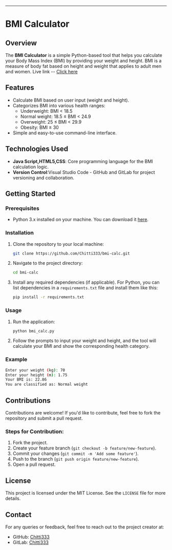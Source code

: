 

---

# BMI Calculator

## Overview

The **BMI Calculator** is a simple Python-based tool that helps you calculate your Body Mass Index (BMI) by providing your weight and height. BMI is a measure of body fat based on height and weight that applies to adult men and women.
       Live link -- [Click here](https://bmi-calculator-stay-healthy.netlify.app/#)
## Features

- Calculate BMI based on user input (weight and height).
- Categorizes BMI into various health ranges:
  - Underweight: BMI < 18.5
  - Normal weight: 18.5 ≤ BMI < 24.9
  - Overweight: 25 ≤ BMI < 29.9
  - Obesity: BMI ≥ 30
- Simple and easy-to-use command-line interface.

## Technologies Used

- **Java Script,HTML5,CSS**: Core programming language for the BMI calculation logic.
- **Version Control**:Visual Studio Code - GitHub and GitLab for project versioning and collaboration.

## Getting Started

### Prerequisites

- Python 3.x installed on your machine. You can download it [here](https://www.python.org/downloads/).

### Installation

1. Clone the repository to your local machine:
   ```bash
   git clone https://github.com/Chitti333/bmi-calc.git
   ```

2. Navigate to the project directory:
   ```bash
   cd bmi-calc
   ```

3. Install any required dependencies (if applicable). For Python, you can list dependencies in a `requirements.txt` file and install them like this:
   ```bash
   pip install -r requirements.txt
   ```

### Usage

1. Run the application:
   ```bash
   python bmi_calc.py
   ```

2. Follow the prompts to input your weight and height, and the tool will calculate your BMI and show the corresponding health category.

### Example

```bash
Enter your weight (kg): 70
Enter your height (m): 1.75
Your BMI is: 22.86
You are classified as: Normal weight
```

## Contributions

Contributions are welcome! If you'd like to contribute, feel free to fork the repository and submit a pull request.

### Steps for Contribution:

1. Fork the project.
2. Create your feature branch (`git checkout -b feature/new-feature`).
3. Commit your changes (`git commit -m 'Add some feature'`).
4. Push to the branch (`git push origin feature/new-feature`).
5. Open a pull request.

## License

This project is licensed under the MIT License. See the `LICENSE` file for more details.

## Contact

For any queries or feedback, feel free to reach out to the project creator at:
- GitHub: [Chitti333](https://github.com/Chitti333)
- GitLab: [Chitti333](https://gitlab.com/Chitti333)

